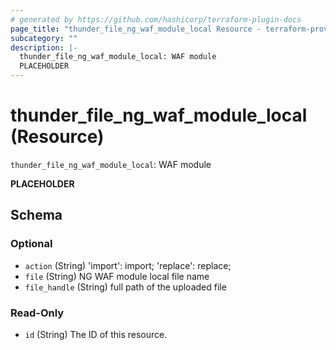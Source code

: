 ```yaml
---
# generated by https://github.com/hashicorp/terraform-plugin-docs
page_title: "thunder_file_ng_waf_module_local Resource - terraform-provider-thunder"
subcategory: ""
description: |-
  thunder_file_ng_waf_module_local: WAF module
  PLACEHOLDER
---
```


# thunder_file_ng_waf_module_local (Resource)

`thunder_file_ng_waf_module_local`: WAF module

__PLACEHOLDER__



<!-- schema generated by tfplugindocs -->
## Schema

### Optional

- `action` (String) 'import': import; 'replace': replace;
- `file` (String) NG WAF module local file name
- `file_handle` (String) full path of the uploaded file

### Read-Only

- `id` (String) The ID of this resource.


